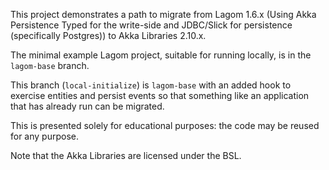 This project demonstrates a path to migrate from Lagom 1.6.x (Using Akka Persistence Typed for the
write-side and JDBC/Slick for persistence (specifically Postgres)) to Akka Libraries 2.10.x.

The minimal example Lagom project, suitable for running locally, is in the `lagom-base` branch.

This branch (`local-initialize`) is `lagom-base` with an added hook to exercise entities and persist
events so that something like an application that has already run can be migrated.

This is presented solely for educational purposes: the code may be reused for any purpose.

Note that the Akka Libraries are licensed under the BSL.
